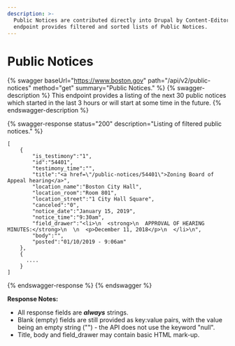 ```yaml
---
description: >-
  Public Notices are contributed directly into Drupal by Content-Editors.  This
  endpoint provides filtered and sorted lists of Public Notices.
---
```


# Public Notices

{% swagger baseUrl="https://www.boston.gov" path="/api/v2/public-notices" method="get" summary="Public Notices." %}
{% swagger-description %}
This endpoint provides a listing of the next 30 public notices which started in the last 3 hours or will start at some time in the future.
{% endswagger-description %}

{% swagger-response status="200" description="Listing of filtered public notices." %}
```
[
    {
        "is_testimony":"1",
        "id":"54401",
        "testimony_time":"",
        "title":"<a href=\"/public-notices/54401\">Zoning Board of Appeal hearing</a>",
        "location_name":"Boston City Hall",
        "location_room":"Room 801",
        "location_street":"1 City Hall Square",
        "canceled":"0",
        "notice_date":"January 15, 2019",
        "notice_time":"9:30am",
        "field_drawer":"<li>\n  <strong>\n  APPROVAL OF HEARING MINUTES:</strong>\n  \n  <p>December 11, 2018</p>\n  </li>\n",
        "body":"",
        "posted":"01/10/2019 - 9:06am"
    },
    {
      ....
    }
]
```
{% endswagger-response %}
{% endswagger %}

**Response Notes:**

* All response fields are _**always**_ strings.
* Blank (empty) fields are still provided as key:value pairs, with the value being an empty string ("") - the API does not use the keyword "null".
* Title, body and field\_drawer may contain basic HTML mark-up.
